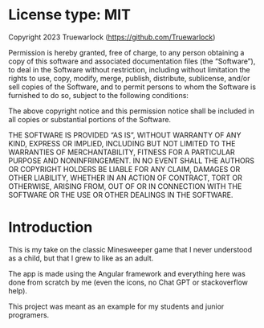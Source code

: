 # License type: MIT

Copyright 2023 Truewarlock (https://github.com/Truewarlock)

Permission is hereby granted, free of charge, to any person obtaining a copy of this software and associated documentation files (the “Software”), to deal in the Software without restriction, including without limitation the rights to use, copy, modify, merge, publish, distribute, sublicense, and/or sell copies of the Software, and to permit persons to whom the Software is furnished to do so, subject to the following conditions:

The above copyright notice and this permission notice shall be included in all copies or substantial portions of the Software.

THE SOFTWARE IS PROVIDED “AS IS”, WITHOUT WARRANTY OF ANY KIND, EXPRESS OR IMPLIED, INCLUDING BUT NOT LIMITED TO THE WARRANTIES OF MERCHANTABILITY, FITNESS FOR A PARTICULAR PURPOSE AND NONINFRINGEMENT. IN NO EVENT SHALL THE AUTHORS OR COPYRIGHT HOLDERS BE LIABLE FOR ANY CLAIM, DAMAGES OR OTHER LIABILITY, WHETHER IN AN ACTION OF CONTRACT, TORT OR OTHERWISE, ARISING FROM, OUT OF OR IN CONNECTION WITH THE SOFTWARE OR THE USE OR OTHER DEALINGS IN THE SOFTWARE.


# Introduction

This is my take on the classic Minesweeper game that I never understood as a child, but that I grew to like as an adult. 

The app is made using the Angular framework and everything here was done from scratch by me (even the icons, no Chat GPT or stackoverflow help). 

This project was meant as an example for my students and junior programers.